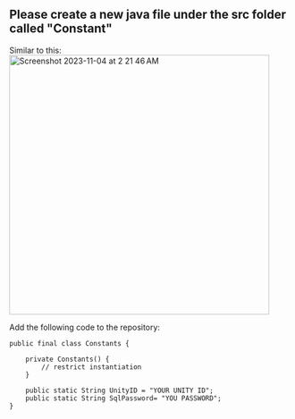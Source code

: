 ## Please create a new java file under the src folder called "Constant"

Similar to this: </br>
<img width="465" alt="Screenshot 2023-11-04 at 2 21 46 AM" src="https://github.com/sharonjoji99/DBMS_Project3_TeamM/assets/40449660/58f04644-424c-4d51-b662-5c843ddc64b8">

Add the following code to the repository:

```
public final class Constants {

    private Constants() {
        // restrict instantiation
    }

    public static String UnityID = "YOUR UNITY ID";
    public static String SqlPassword= "YOU PASSWORD";
}
```
